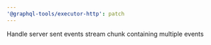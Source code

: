 ```yaml
---
'@graphql-tools/executor-http': patch
---
```


Handle server sent events stream chunk containing multiple events
